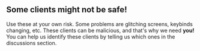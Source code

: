 ## Some clients might not be safe!

Use these at your own risk. Some problems are glitching screens, keybinds changing, etc.
These clients can be malicious, and that's why we need **you!**
You can help us identify these clients by telling us which ones in the discussions section.
